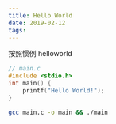 ```yaml
---
title: Hello World
date: 2019-02-12
tags:
---
```


按照惯例 helloworld

``` c
// main.c
#include <stdio.h>
int main() {
    printf("Hello World!");
}
```

``` bash
gcc main.c -o main && ./main
```